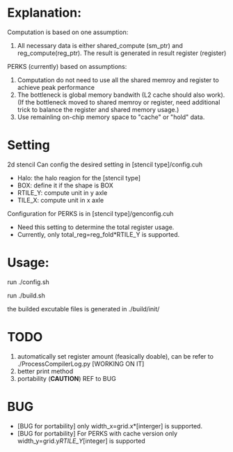 # Explanation:
 Computation is based on one assumption:
  1. All necessary data is either shared_compute (sm_ptr) and reg_compute(reg_ptr). The result is generated in result register (register)
 
 PERKS (currently) based on assumptions:
  1. Computation do not need to use all the shared memroy and register to achieve peak performance
  2. The bottleneck is global memory bandwith (L2 cache should also work). (If the bottleneck moved to shared memroy or register, need additional trick to balance the register and shared memory usage.) 
  3. Use remainling on-chip memory space to "cache" or "hold" data.
    
# Setting
2d stencil 
Can config the desired setting in [stencil type]/config.cuh 
  - Halo: the halo reagion for the [stencil type]
  - BOX: define it if the shape is BOX
  - RTILE_Y: compute unit in y axle
  - TILE_X:  compute unit in x axle
  
 Configuration for PERKS is in [stencil type]/genconfig.cuh
  - Need this setting to determine the total register usage. 
  - Currently, only total_reg=reg_fold*RTILE_Y is supported. 

 # Usage:
  run ./config.sh 
  
  run ./build.sh
  
  the builded excutable files is generated in ./build/init/
  
 # TODO
  1. automatically set register amount (feasically doable), can be refer to ./ProcessCompilerLog.py [WORKING ON IT]
  2. better print method
  3. portability (**CAUTION**) REF to BUG
 
 # BUG 
- [BUG for portability] only width_x=grid.x*[interger] is supported. 
- [BUG for portability] For PERKS with cache version only width_y=grid.y*RTILE_Y*[integer] is supported 

